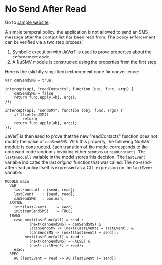 # No Send After Read

Go to [sample website](https://js-policy-enforcement.github.io/nosendafterread/index.html).

A simple temporal policy: the application is not allowed to send an SMS message after the contact list has been read from. The policy enforcement can be verified via a two step process:

1. Symbolic execution with JaVerT is used to prove properties about the enforcement code.
2. A NuSMV module is constructed using the properties from the first step.

Here is the (slightly simplified) enforcement code for convenience:

    var canSendSMS = true;

    intercept(api, "readContacts", function (obj, func, args) {
        canSendSMS = false;
        return func.apply(obj, args);
    });

    intercept(api, "sendSMS", function (obj, func, args) {
        if (!canSendSMS)
            return;
        return func.apply(obj, args);
    });

JaVerT is then used to prove that the new "readContacts" function does not modify the value of `canSendSMS`. With this property, the following NuSMV module is constructed. Each transition of the model corresponds to the untrusted code randomly invoking either `sendSMS` or `readContacts`. The `lastFuncCall` variable in the model stores this decision. The `lastEvent` variable indicates the last _original_ function that was called. The no-send-after-read policy itself is expressed as a CTL expression on the `lastEvent` variable.

    MODULE main
      VAR
        lastFuncCall : {send, read};
        lastEvent    : {send, read};
        canSendSMS   : boolean;
      ASSIGN
        init(lastEvent)    := send;
        init(canSendSMS)   := TRUE;
      TRANS
        case next(lastFuncCall) = send :
               (next(canSendSMS) = canSendSMS) &
               (!canSendSMS -> (next(lastEvent) = lastEvent)) &
               (canSendSMS -> (next(lastEvent) = send));
             next(lastFuncCall) = read :
               (next(canSendSMS) = FALSE) &
               (next(lastEvent) = read);
        esac;
      SPEC
        AG (lastEvent = read -> AG (lastEvent != send))
